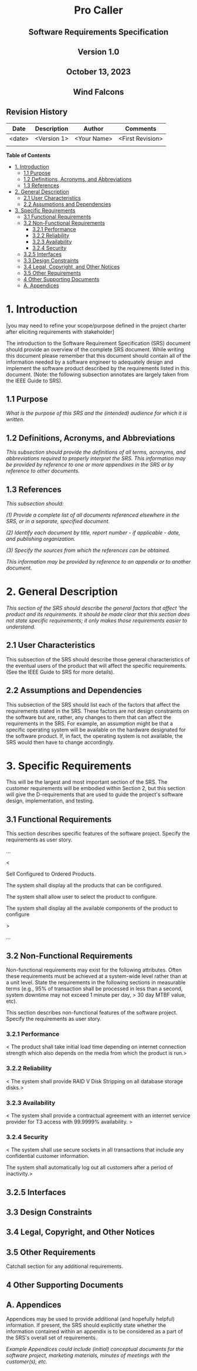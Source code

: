 <div style="text-align: center;">

# **Pro Caller**

## Software Requirements Specification

## Version 1.0

## October 13, 2023

## Wind Falcons

</div>

<div style="page-break-after: always;"></div>

## Revision History

| **Date** | **Description** | **Author** | **Comments** |
| --- | --- | --- | --- |
| \<date\> | \<Version 1\> | \<Your Name\> | \<First Revision\> |
| ||||

<div style="page-break-after: always;"></div>

**Table of Contents**

- [1. Introduction](#1-introduction)
  - [1.1 Purpose](#11-purpose)
  - [1.2 Definitions, Acronyms, and Abbreviations](#12-definitions-acronyms-and-abbreviations)
  - [1.3 References](#13-references)
- [2. General Description](#2-general-description)
  - [2.1 User Characteristics](#21-user-characteristics)
  - [2.2 Assumptions and Dependencies](#22-assumptions-and-dependencies)
- [3. Specific Requirements](#3-specific-requirements)
  - [3.1 Functional Requirements](#31-functional-requirements)
  - [3.2 Non-Functional Requirements](#32-non-functional-requirements)
    - [3.2.1 Performance](#321-performance)
    - [3.2.2 Reliability](#322-reliability)
    - [3.2.3 Availability](#323-availability)
    - [3.2.4 Security](#324-security)
  - [3.2.5 Interfaces](#325-interfaces)
  - [3.3 Design Constraints](#33-design-constraints)
  - [3.4 Legal, Copyright, and Other Notices](#34-legal-copyright-and-other-notices)
  - [3.5 Other Requirements](#35-other-requirements)
  - [4 Other Supporting Documents](#4-other-supporting-documents)
  - [A. Appendices](#a-appendices)

<div style="page-break-after: always;"></div>

# 1. Introduction

[you may need to refine your scope/purpose defined in the project charter after eliciting requirements with stakeholder]

The introduction to the Software Requirement Specification (SRS) document should provide an overview of the complete SRS document. While writing this document please remember that this document should contain all of the information needed by a software engineer to adequately design and implement the software product described by the requirements listed in this document. (Note: the following subsection annotates are largely taken from the IEEE Guide to SRS).

## 1.1 Purpose

_What is the purpose of this SRS and the (intended) audience for which it is written._

## 1.2 Definitions, Acronyms, and Abbreviations

_This subsection should provide the definitions of all terms, acronyms, and abbreviations required to properly interpret the SRS. This information may be provided by reference to one or more appendixes in the SRS or by reference to other documents._

## 1.3 References

_This subsection should:_

_(1) Provide a complete list of all documents referenced elsewhere in the SRS, or in a separate, specified document._

_(2) Identify each document by title, report number - if applicable - date, and publishing organization._

_(3) Specify the sources from which the references can be obtained._

_This information may be provided by reference to an appendix or to another document._

# 2. General Description

_This section of the SRS should describe the general factors that affect 'the product and its requirements. It should be made clear that this section does not state specific requirements; it only makes those requirements easier to understand._

## 2.1 User Characteristics

This subsection of the SRS should describe those general characteristics of the eventual users of the product that will affect the specific requirements. (See the IEEE Guide to SRS for more details).

## 2.2 Assumptions and Dependencies

This subsection of the SRS should list each of the factors that affect the requirements stated in the SRS. These factors are not design constraints on the software but are, rather, any changes to them that can affect the requirements in the SRS. For example, an assumption might be that a specific operating system will be available on the hardware designated for the software product. If, in fact, the operating system is not available, the SRS would then have to change accordingly.

# 3. Specific Requirements

This will be the largest and most important section of the SRS. The customer requirements will be embodied within Section 2, but this section will give the D-requirements that are used to guide the project's software design, implementation, and testing.

## 3.1 Functional Requirements

This section describes specific features of the software project. Specify the requirements as user story.

…

\<

Sell Configured to Ordered Products.

The system shall display all the products that can be configured.

The system shall allow user to select the product to configure.

The system shall display all the available components of the product to configure

\>

…

## 3.2 Non-Functional Requirements

Non-functional requirements may exist for the following attributes. Often these requirements must be achieved at a system-wide level rather than at a unit level. State the requirements in the following sections in measurable terms (e.g., 95% of transaction shall be processed in less than a second, system downtime may not exceed 1 minute per day, \> 30 day MTBF value, etc).

This section describes non-functional features of the software project. Specify the requirements as user story.

### 3.2.1 Performance

\< The product shall take initial load time depending on internet connection strength which also depends on the media from which the product is run.\>

### 3.2.2 Reliability

\< The system shall provide RAID V Disk Stripping on all database storage disks.\>

### 3.2.3 Availability

\< The system shall provide a contractual agreement with an internet service provider for T3 access with 99.9999% availability. \>

### 3.2.4 Security

\< The system shall use secure sockets in all transactions that include any confidential customer information.

The system shall automatically log out all customers after a period of inactivity.\>

## 3.2.5 Interfaces

## 3.3 Design Constraints

## 3.4 Legal, Copyright, and Other Notices

## 3.5 Other Requirements

Catchall section for any additional requirements.

## 4 Other Supporting Documents

## A. Appendices

Appendices may be used to provide additional (and hopefully helpful) information. If present, the SRS should explicitly state whether the information contained within an appendix is to be considered as a part of the SRS's overall set of requirements.

_Example Appendices could include (initial) conceptual documents for the software project, marketing materials, minutes of meetings with the customer(s), etc._